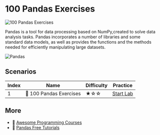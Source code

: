 # 100 Pandas Exercises

![100 Pandas Exercises](https://cover-creator.labex.io/100-pandas-exercises.png)

Pandas is a tool for data processing based on NumPy,created to solve data analysis tasks. Pandas incorporates a number of libraries and some standard data models, as well as provides the functions and the methods needed for efficiently manipulating large datasets.

![Pandas](https://img.shields.io/badge/Pandas-whitesmoke?style=for-the-badge&logo=pandas)


## Scenarios

|   Index | Name                   | Difficulty   | Practice                                                            |
|---------|------------------------|--------------|---------------------------------------------------------------------|
|       1 | 📖 100 Pandas Exercises | ★☆☆          | <a target='_blank' href='https://labex.io/labs/20747'>Start Lab</a> |

## More

- 🔗 [Awesome Programming Courses](https://github.com/labex-labs/awesome-programming-courses)
- 🔗 [Pandas Free Tutorials](https://github.com/labex-labs/pandas-free-tutorials)

